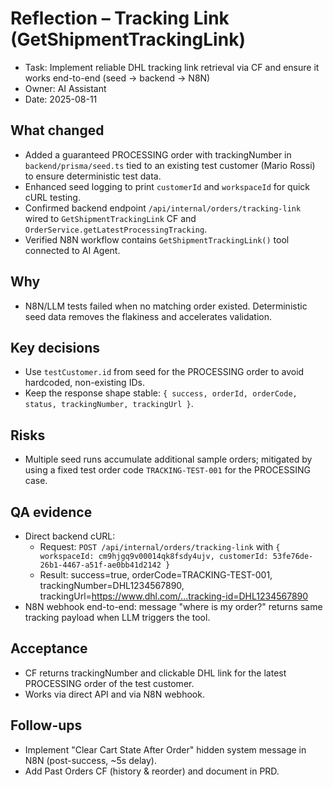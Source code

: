 # Reflection – Tracking Link (GetShipmentTrackingLink)

- Task: Implement reliable DHL tracking link retrieval via CF and ensure it works end-to-end (seed → backend → N8N)
- Owner: AI Assistant
- Date: 2025-08-11

## What changed
- Added a guaranteed PROCESSING order with trackingNumber in `backend/prisma/seed.ts` tied to an existing test customer (Mario Rossi) to ensure deterministic test data.
- Enhanced seed logging to print `customerId` and `workspaceId` for quick cURL testing.
- Confirmed backend endpoint `/api/internal/orders/tracking-link` wired to `GetShipmentTrackingLink` CF and `OrderService.getLatestProcessingTracking`.
- Verified N8N workflow contains `GetShipmentTrackingLink()` tool connected to AI Agent.

## Why
- N8N/LLM tests failed when no matching order existed. Deterministic seed data removes the flakiness and accelerates validation.

## Key decisions
- Use `testCustomer.id` from seed for the PROCESSING order to avoid hardcoded, non-existing IDs.
- Keep the response shape stable: `{ success, orderId, orderCode, status, trackingNumber, trackingUrl }`.

## Risks
- Multiple seed runs accumulate additional sample orders; mitigated by using a fixed test order code `TRACKING-TEST-001` for the PROCESSING case.

## QA evidence
- Direct backend cURL:
  - Request: `POST /api/internal/orders/tracking-link` with `{ workspaceId: cm9hjgq9v00014qk8fsdy4ujv, customerId: 53fe76de-26b1-4467-a51f-ae0bb41d2142 }`
  - Result: success=true, orderCode=TRACKING-TEST-001, trackingNumber=DHL1234567890, trackingUrl=https://www.dhl.com/...tracking-id=DHL1234567890
- N8N webhook end-to-end: message "where is my order?" returns same tracking payload when LLM triggers the tool.

## Acceptance
- CF returns trackingNumber and clickable DHL link for the latest PROCESSING order of the test customer.
- Works via direct API and via N8N webhook.

## Follow-ups
- Implement "Clear Cart State After Order" hidden system message in N8N (post-success, ~5s delay).
- Add Past Orders CF (history & reorder) and document in PRD.

